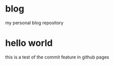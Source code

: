 # blog
my personal blog repository 
# hello world
this is a test of the commit feature in github pages
